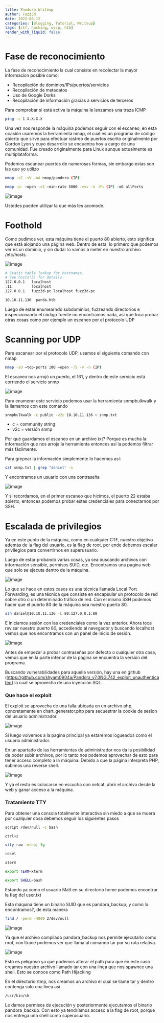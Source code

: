 ```yaml
---
title: Pandora Writeup
author: Fuzz3d
date: 2022-08-12 
categories: [Blogging, Tutorial, Writeup]
tags: [ctf, hacking, oscp, htb]
render_with_liquid: false
---
```


# Fase de reconocimiento
La fase de reconocimiento la cual consiste en recolectar la mayor informacion posible como: 

- Recopilación de dominios/IPs/puertos/servicios
- Recopilación de metadatos
- Uso de Google Dorks
- Recopilación de información gracias a servicios de terceros

Para comprobar si está activa la máquina le lanzamos una traza ICMP
```bash
ping -c 1 X.X.X.X
```
Una vez nos responde la máquina podemos seguir con el escaneo, en esta ocasión usaremos la herramienta nmap, el cual es un programa de código abierto que sirve para efectuar rastreo de puertos escrito originalmente por Gordon Lyon y cuyo desarrollo se encuentra hoy a cargo de una comunidad. Fue creado originalmente para Linux aunque actualmente es multiplataforma.

Podemos escanear puertos de numerosas formas, sin embargo estas son las que yo utilizo
```bash
nmap -sC -sV -oA nmap/pandora (IP)

nmap -p- —open -sS —min-rate 5000 -vvv -n -Pn (IP) -oG allPorts
```

![image](https://user-images.githubusercontent.com/100166954/184571159-62a9e10a-cc58-4300-b7bd-56b405cc7c1f.png)

Ustedes pueden utilizar la que más les acomode.

# Foothold
Como pudimos ver, esta máquina tiene el puerto 80 abierto, esto significa que está alojando una página web.
Dentro de esta, lo primero que podemos ver es un dominio, y sin dudar lo vamos a meter en nuestro archivo /etc/hosts.

![image](https://user-images.githubusercontent.com/100166954/184571386-8c68fb78-a329-43f7-9a87-fb030e3a011d.png)
```bash
# Static table lookup for hostnames.
# See hosts(5) for details.
127.0.0.1   localhost
:11         localhost
127.0.0.1   fuzz3d-pc.localhost fuzz3d-pc

10.10.11.136  panda.htb
```
Luego de estar enumearndo subdominios, fuzzeando directorios e inspeccionando el código fuente no encontramos nada, así que toca probar otras cosas como por ejemplo un escaneo por el protocolo UDP

# Scanning por UDP

Para escanear por el protocolo UDP, usamos el siguiente comando con nmap
```bash
nmap -sU —top-ports 100 —open -T5 -v -n (IP) 
```
El escaneo nos arrojó un puerto, el 161, y dentro de este servicio está corriendo el servicio snmp

![image](https://user-images.githubusercontent.com/100166954/184572526-185c8d2f-28ad-4625-a5fd-46d5697371b5.png)

Para enumerar este servicio podemos usar la herramienta snmpbulkwalk y la llamamos con este comando
```bash
snmpbulkwalk -c public -v2c 10.10.11.136 > snmp.txt
```
- c = community string
- v2c = versión snmp 

Por qué guardamos el escaneo en un archivo txt? Porque es mucha la información que nos arroja la herramienta entonces así la podemos filtrar más fácilmente.

Para grepear la información simplemente lo hacemos así:
```bash
cat snmp.txt | grep "daniel" -i 
```
Y encontramos un usuario con una contraseña

![image](https://user-images.githubusercontent.com/100166954/184573480-e4c85f8e-9c30-4248-89fe-c01e10cafb28.png)

Y si recordamos, en el primer escaneo que hicimos, el puerto 22 estaba abierto, entonces podemos probar estas credenciales para conectarnos por SSH. 

# Escalada de privilegios

Ya en este punto de la máquina, como en cualquier CTF, nuestro objetivo además de la flag del usuario, es la flag de root, por ende debemos escalar privilegios para convertirnos en superusuario.

Luego de estar probando varias cosas, ya sea buscando archivos con información sensible, permisos SUID, etc. Encontramos una pagina web que solo se ejecuta dentro de la máquina.

![image](https://user-images.githubusercontent.com/100166954/184573786-8a4cbd61-2f3f-42b1-a26a-b01e56d302ad.png)

Lo que se hace en estos casos es una técnica llamada Local Port Forwarding, es una técnica que consiste en encapsular un protocolo de red sobre otro o un determinado tráfico de red. Con el mismo SSH podemos hacer que el puerto 80 de la máquina sea nuestro puerto 80.

```bash
ssh daniel@10.10.11.136 -L 80:127.0.0.1:80 
```

E iniciamos sesión con las credenciales como la vez anterior. Ahora toca revisar nuestro puerto 80, accediendo al navegador y buscando localhost vemos que nos encontramos con un panel de inicio de sesión.

![image](https://user-images.githubusercontent.com/100166954/184574076-1f2d86c9-0422-4e0e-ade0-03c3ec679807.png)

Antes de empezar a probar contraseñas por defecto o cualquier otra cosa, vemos que en la parte inferior de la página se encuentra la versión del programa. 

Buscando vulnerabilidades para aquella versión, hay una en github (https://github.com/shyam0904a/Pandora_v7.0NG.742_exploit_unauthenticated) la cual se aprovecha de una inyección SQL.

### Que hace el exploit

El exploit se aprovecha de una falla ubicada en un archivo php, concretamente en chart_generator.php para secuestrar la cookie de sesion del usuario administrador.

![image](https://s3.us-west-2.amazonaws.com/secure.notion-static.com/fe87dcaa-b267-464c-8fde-6f2118056790/Untitled.png?X-Amz-Algorithm=AWS4-HMAC-SHA256&X-Amz-Content-Sha256=UNSIGNED-PAYLOAD&X-Amz-Credential=AKIAT73L2G45EIPT3X45%2F20220815%2Fus-west-2%2Fs3%2Faws4_request&X-Amz-Date=20220815T035218Z&X-Amz-Expires=86400&X-Amz-Signature=052d1fb1769156cb7d1b7aa98d3ab43cd101d39b57aa41d63d7d8ba0d3ebfba6&X-Amz-SignedHeaders=host&response-content-disposition=filename%20%3D"Untitled.png"&x-id=GetObject)

Si luego volvemos a la pagina principal ya estaremos logueados como el usuario administrador.

En un apartado de las herramientas de administrador nos da la posibilidad de poder subir archivos, por lo tanto nos podemos aprovechar de esto para tener acceso completo a la máquina. Debido a que la página interpreta PHP, subimos una reverse shell.

![image](https://user-images.githubusercontent.com/100166954/184574476-a9b9afdb-72ee-46b6-8be8-73c0123cc48f.png)

Y ya el resto es colocarse en escucha con netcat, abrir el archivo desde la web y ganar acceso a la máquina.

### Tratamiento TTY

Para obtener una consola totalmente interactiva sin miedo a que se muera por cualquier cosa debemos seguir los siguientes pasos

```bash
script /dev/null -c bash 

ctrl+z 

stty raw -echo; fg 

reset

xterm

export TERM=xterm

export SHELL=bash
```

Estando ya como el usuario Matt en su directorio home podemos encontrar la flag del user.txt

Esta máquina tiene un binario SUID que es pandora_backup, y como lo encontramos?, de esta manera

```bash
find / -perm -4000 2/dev/null
```
![image](https://user-images.githubusercontent.com/100166954/184575756-21d72ce1-bb98-4fc7-8231-8097774fd356.png)

Ya que el archivo compilado pandora_backup nos permite ejecutarlo como root, con ltrace podemos ver que llama al comando tar por su ruta relativa.

![image](https://user-images.githubusercontent.com/100166954/184575834-b7e79a8f-db81-452c-be44-e0c54fc4a81c.png)

Esto es peligroso ya que podemos alterar el path para que en este caso creamos nuestro archivo llamado tar con una linea que nos spawnee una shell. Esto se conoce como Path Hijacking

En el directorio /tmp, nos creamos un archivo el cual se llame tar y dentro contenga solo una línea así

```bash
/usr/bin/sh
```

Le damos permisos de ejecución y posteriormente ejecutamos el binario pandora_backup. Con esto ya tendríamos acceso a la flag de root, porque nos entrega una shell como superusuario.
